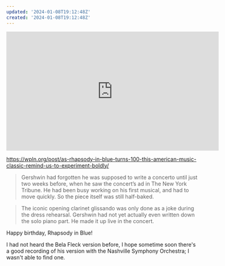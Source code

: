```yaml
---
updated: '2024-01-08T19:12:48Z'
created: '2024-01-08T19:12:48Z'
---
```

<iframe width="560" height="315" src="https://www.youtube.com/embed/8DHPxRZFWQE?si=K86AdGTWJ0PviANO" title="YouTube video player" frameborder="0" allow="accelerometer; autoplay; clipboard-write; encrypted-media; gyroscope; picture-in-picture; web-share" allowfullscreen></iframe>

https://wpln.org/post/as-rhapsody-in-blue-turns-100-this-american-music-classic-remind-us-to-experiment-boldly/

> Gershwin had forgotten he was supposed to write a concerto until just two weeks before, when he saw the concert’s ad in The New York Tribune. He had been busy working on his first musical, and had to move quickly. So the piece itself was still half-baked.

> The iconic opening clarinet glissando was only done as a joke during the dress rehearsal. Gershwin had not yet actually even written down the solo piano part. He made it up live in the concert.

Happy birthday, Rhapsody in Blue!

I had not heard the Bela Fleck version before, I hope sometime soon there's a good recording of his version with the Nashville Symphony Orchestra; I wasn't able to find one.
